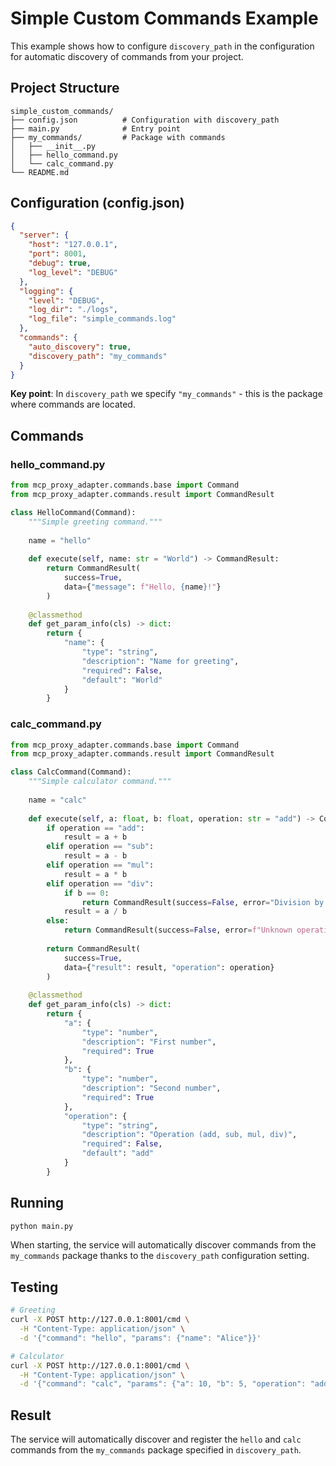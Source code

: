 # Simple Custom Commands Example

This example shows how to configure `discovery_path` in the configuration for automatic discovery of commands from your project.

## Project Structure

```
simple_custom_commands/
├── config.json          # Configuration with discovery_path
├── main.py              # Entry point
├── my_commands/         # Package with commands
│   ├── __init__.py
│   ├── hello_command.py
│   └── calc_command.py
└── README.md
```

## Configuration (config.json)

```json
{
  "server": {
    "host": "127.0.0.1",
    "port": 8001,
    "debug": true,
    "log_level": "DEBUG"
  },
  "logging": {
    "level": "DEBUG",
    "log_dir": "./logs",
    "log_file": "simple_commands.log"
  },
  "commands": {
    "auto_discovery": true,
    "discovery_path": "my_commands"
  }
}
```

**Key point**: In `discovery_path` we specify `"my_commands"` - this is the package where commands are located.

## Commands

### hello_command.py

```python
from mcp_proxy_adapter.commands.base import Command
from mcp_proxy_adapter.commands.result import CommandResult

class HelloCommand(Command):
    """Simple greeting command."""
    
    name = "hello"
    
    def execute(self, name: str = "World") -> CommandResult:
        return CommandResult(
            success=True, 
            data={"message": f"Hello, {name}!"}
        )
    
    @classmethod
    def get_param_info(cls) -> dict:
        return {
            "name": {
                "type": "string",
                "description": "Name for greeting",
                "required": False,
                "default": "World"
            }
        }
```

### calc_command.py

```python
from mcp_proxy_adapter.commands.base import Command
from mcp_proxy_adapter.commands.result import CommandResult

class CalcCommand(Command):
    """Simple calculator command."""
    
    name = "calc"
    
    def execute(self, a: float, b: float, operation: str = "add") -> CommandResult:
        if operation == "add":
            result = a + b
        elif operation == "sub":
            result = a - b
        elif operation == "mul":
            result = a * b
        elif operation == "div":
            if b == 0:
                return CommandResult(success=False, error="Division by zero")
            result = a / b
        else:
            return CommandResult(success=False, error=f"Unknown operation: {operation}")
        
        return CommandResult(
            success=True, 
            data={"result": result, "operation": operation}
        )
    
    @classmethod
    def get_param_info(cls) -> dict:
        return {
            "a": {
                "type": "number",
                "description": "First number",
                "required": True
            },
            "b": {
                "type": "number", 
                "description": "Second number",
                "required": True
            },
            "operation": {
                "type": "string",
                "description": "Operation (add, sub, mul, div)",
                "required": False,
                "default": "add"
            }
        }
```

## Running

```bash
python main.py
```

When starting, the service will automatically discover commands from the `my_commands` package thanks to the `discovery_path` configuration setting.

## Testing

```bash
# Greeting
curl -X POST http://127.0.0.1:8001/cmd \
  -H "Content-Type: application/json" \
  -d '{"command": "hello", "params": {"name": "Alice"}}'

# Calculator
curl -X POST http://127.0.0.1:8001/cmd \
  -H "Content-Type: application/json" \
  -d '{"command": "calc", "params": {"a": 10, "b": 5, "operation": "add"}}'
```

## Result

The service will automatically discover and register the `hello` and `calc` commands from the `my_commands` package specified in `discovery_path`. 